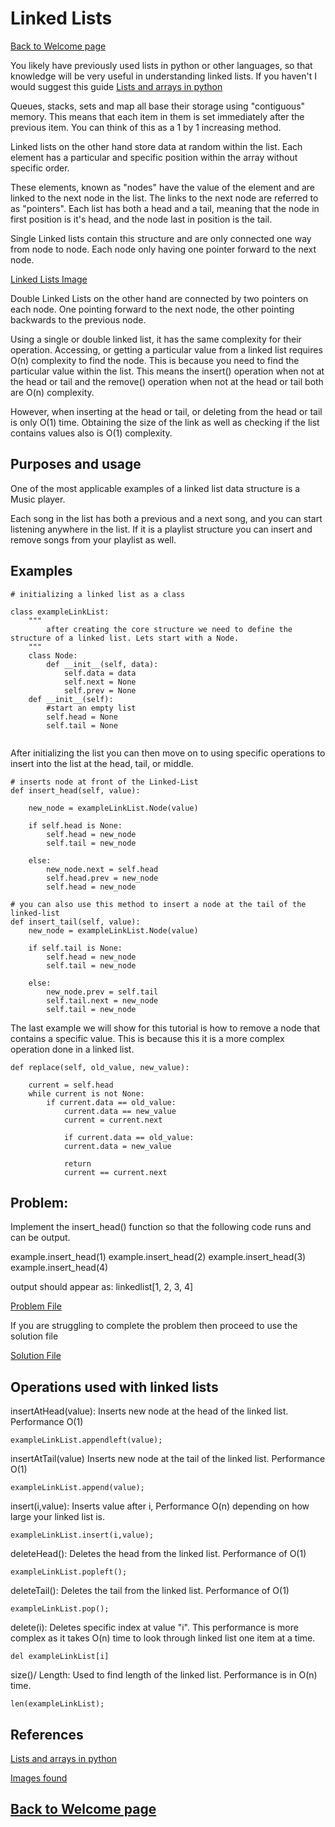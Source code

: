 # Linked Lists

[Back to Welcome page](/welcome.md)

You likely have previously used lists in python or other languages, so that knowledge will be very useful in understanding linked lists. If you haven't I would suggest this guide [Lists and arrays in python](https://www.w3schools.com/python/python_lists.asp)

Queues, stacks, sets and map all base their storage using "contiguous" memory. This means that each item in them is set immediately after the previous item. You can think of this as a 1 by 1 increasing method. 

Linked lists on the other hand store data at random within the list. Each element has a particular and specific position within the array without specific order. 

These elements, known as "nodes" have the value of the element and are linked to the next node in the list. The links to the next node are referred to as "pointers". Each list has both a head and a tail, meaning that the node in first position is it's head, and the node last in position is the tail. 

Single Linked lists contain this structure and are only connected one way from node to node. Each node only having one pointer forward to the next node. 

[Linked Lists Image](/pictures/linkedlists2.jpeg)

Double Linked Lists on the other hand are connected by two pointers on each node. One pointing forward to the next node, the other pointing backwards to the previous node. 

Using a single or double linked list, it has the same complexity for their operation. Accessing, or getting a particular value from a linked list requires O(n) complexity to find the node. This is because you need to find the particular value within the list. This means the insert() operation when not at the head or tail and the remove() operation when not at the head or tail both are O(n) complexity. 

However, when inserting at the head or tail, or deleting from the head or tail is only O(1) time. Obtaining the size of the link as well as checking if the list contains values also is O(1) complexity. 

## Purposes and usage

One of the most applicable examples of a linked list data structure is a Music player. 

Each song in the list has both a previous and a next song, and you can start listening anywhere in the list. If it is a playlist structure you can insert and remove songs from your playlist as well. 

## Examples

```
# initializing a linked list as a class

class exampleLinkList:
    """
        after creating the core structure we need to define the structure of a linked list. Lets start with a Node. 
    """
    class Node:
        def __init__(self, data):
            self.data = data
            self.next = None
            self.prev = None
    def __init__(self):
        #start an empty list
        self.head = None
        self.tail = None
    
```

After initializing the list you can then move on to using specific operations to insert into the list at the head, tail, or middle. 

```
# inserts node at front of the Linked-List
def insert_head(self, value):

    new_node = exampleLinkList.Node(value)

    if self.head is None:
        self.head = new_node
        self.tail = new_node

    else:
        new_node.next = self.head
        self.head.prev = new_node
        self.head = new_node

# you can also use this method to insert a node at the tail of the linked-list
def insert_tail(self, value):
    new_node = exampleLinkList.Node(value)

    if self.tail is None:
        self.head = new_node
        self.tail = new_node
    
    else:
        new_node.prev = self.tail
        self.tail.next = new_node
        self.tail = new_node

```

The last example we will show for this tutorial is how to remove a node that contains a specific value. This is because this it is a more complex operation done in a linked list. 

```
def replace(self, old_value, new_value):

    current = self.head
    while current is not None:
        if current.data == old_value:
            current.data == new_value
            current = current.next

            if current.data == old_value:
            current.data = new_value

            return
            current == current.next

```

## Problem: 

Implement the insert_head() function so that the following code runs and can be output. 



example.insert_head(1)
example.insert_head(2)
example.insert_head(3)
example.insert_head(4)

output should appear as:
linkedlist[1, 2, 3, 4]

[Problem File](/py%20files/linkedlistproblem.py)

If you are struggling to complete the problem then proceed to use the solution file

[Solution File](/py%20files/linkedListSolution.py)



## Operations used with linked lists

insertAtHead(value): Inserts new node at the head of the linked list. Performance O(1)
```
exampleLinkList.appendleft(value);
```
insertAtTail(value) Inserts new node at the tail of the linked list. Performance O(1)
```
exampleLinkList.append(value);
```
insert(i,value): Inserts value after i, Performance O(n) depending on how large your linked list is. 
```
exampleLinkList.insert(i,value);
```
deleteHead(): Deletes the head from the linked list. Performance of O(1)
```
exampleLinkList.popleft();
```
deleteTail(): Deletes the tail from the linked list. Performance of O(1)
```
exampleLinkList.pop();
```
delete(i): Deletes specific index at value "i". This performance is more complex as it takes O(n) time to look through linked list one item at a time.
```
del exampleLinkList[i]
```
size()/ Length: Used to find length of the linked list. Performance is in O(n) time. 
```
len(exampleLinkList);
```

## References

[Lists and arrays in python](https://www.w3schools.com/python/python_lists.asp)

[Images found](https://kodr.me/en/linked-list-intro)


## [Back to Welcome page](/welcome.md)